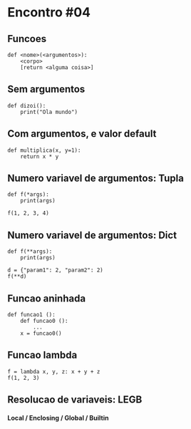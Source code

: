 # Encontro #04

## Funcoes

    def <nome>(<argumentos>):
        <corpo>
        [return <alguma coisa>]


## Sem argumentos

	def dizoi():
		print("Ola mundo")

## Com argumentos, e valor default

	def multiplica(x, y=1):
	    return x * y

## Numero variavel de argumentos: Tupla

	def f(*args):
	    print(args)

	f(1, 2, 3, 4)

## Numero variavel de argumentos: Dict

	def f(**args):
	    print(args)

	d = {"param1": 2, "param2": 2)
	f(**d)
	
## Funcao aninhada	

	def funcao1 ():
	    def funcao0 ():
	        ...
	    x = funcao0()


## Funcao lambda

	f = lambda x, y, z: x + y + z
	f(1, 2, 3)


## Resolucao de variaveis: LEGB

####  Local / Enclosing / Global / Builtin



